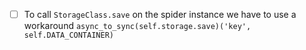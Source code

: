 - [ ] To call `StorageClass.save` on the spider instance we have to use a workaround `async_to_sync(self.storage.save)('key', self.DATA_CONTAINER)`
